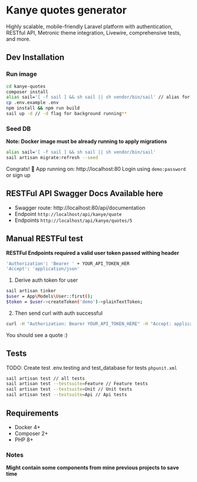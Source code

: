# Kanye quotes generator
Highly scalable, mobile-friendly Laravel platform with authentication, RESTful API, Metronic theme integration, Livewire, comprehensive tests, and more.

## Dev Installation

### Run image
```bash
cd kanye-quotes
composer install
alias sail='[ -f sail ] && sh sail || sh vendor/bin/sail' // alias for sail may be globally exported once
cp .env.example .env
npm install && npm run build
sail up -d // -d flag for background running**
```

### Seed DB
**Note: Docker image must be already running to apply migrations**
```bash
alias sail='[ -f sail ] && sh sail || sh vendor/bin/sail'
sail artisan migrate:refresh --seed
```

Congrats! 🎉
App running on: http://localhost:80
Login using `demo:password` or sign up


## RESTFul API Swagger Docs Available here
- Swagger route: http://localhost:80/api/documentation
- Endpoint `http://localhost/api/kanye/quote` 
- Endpoints `http://localhost/api/kanye/quotes/5`

## Manual RESTFul test
**RESTFul Endpoints required a valid user token passed withing header**
```bash
'Authorization': 'Bearer ' + YOUR_API_TOKEN_HER
'Accept': 'application/json'
```
1. Derive auth token for user
```bash
sail artisan tinker
$user = App\Models\User::first();
$token = $user->createToken('demo')->plainTextToken;
```
2. Then send curl with auth successful
```bash
curl -H "Authorization: Bearer YOUR_API_TOKEN_HERE" -H "Accept: application/json" http://localhost/api/kanye/quote
```
You should see a quote :)



## Tests
TODO: Create test .env.testing and test_database for tests `phpunit.xml`
```bash
sail artisan test // all tests
sail artisan test --testsuite=Feature // Feature tests
sail artisan test --testsuite=Unit // Unit tests
sail artisan test --testsuite=Api // Api tests
```


## Requirements
- Docker 4+
- Composer 2+
- PHP 8+
 
### Notes
**Might contain some components from mine previous projects to save time**
